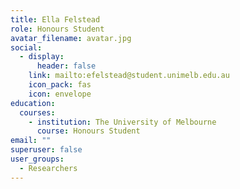 ```yaml
---
title: Ella Felstead
role: Honours Student
avatar_filename: avatar.jpg
social:
  - display:
      header: false
    link: mailto:efelstead@student.unimelb.edu.au
    icon_pack: fas
    icon: envelope
education:
  courses:
    - institution: The University of Melbourne
      course: Honours Student
email: ""
superuser: false
user_groups:
  - Researchers
---
```

